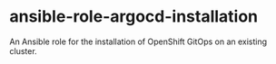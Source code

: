 # ansible-role-argocd-installation
An Ansible role for the installation of OpenShift GitOps on an existing cluster.
